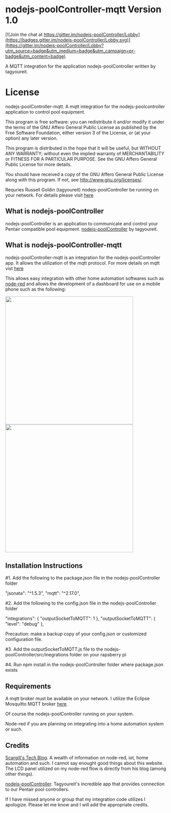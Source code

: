 # nodejs-poolController-mqtt  Version 1.0

[![Join the chat at https://gitter.im/nodejs-poolController/Lobby](https://badges.gitter.im/nodejs-poolController/Lobby.svg)](https://gitter.im/nodejs-poolController/Lobby?utm_source=badge&utm_medium=badge&utm_campaign=pr-badge&utm_content=badge) 

 A MQTT integration for the application nodejs-poolController written by tagyoureit.


# License

nodejs-poolController-mqtt.  A mqtt integration for the nodejs-poolcontroller application to control pool equipment.

This program is free software: you can redistribute it and/or modify
it under the terms of the GNU Affero General Public License as
published by the Free Software Foundation, either version 3 of the
License, or (at your option) any later version.

This program is distributed in the hope that it will be useful,
but WITHOUT ANY WARRANTY; without even the implied warranty of
MERCHANTABILITY or FITNESS FOR A PARTICULAR PURPOSE.  See the
GNU Affero General Public License for more details.

You should have received a copy of the GNU Affero General Public License
along with this program.  If not, see <http://www.gnu.org/licenses/>.

Requries Russell Goldin (tagyoureit) nodejs-poolController be running on your network.  For details please visit [here](https://github.com/tagyoureit/nodejs-poolController)

## What is nodejs-poolController

nodejs-poolController is an application to communicate and control your Pentair compatible pool equipment.  [nodejs-poolController](https://github.com/tagyoureit/nodejs-poolController) by tagyoureit.

## What is nodejs-poolController-mqtt

nodejs-poolController-mqtt is an integration for the nodejs-poolController app.  It allows the utilization of the mqtt protocol.  For more details on mqtt vist [here](http://mqtt.org)

This allows easy integration with other home automation softwares such as [node-red](https://nodered.org) and allows the development of a dashboard for use on a mobile phone such as the following:

<img src="https://github.com/crsherman/nodejs-poolController-mqtt/blob/master/images/IMG_0600.PNG" height="400"> 
<img src="https://github.com/crsherman/nodejs-poolController-mqtt/blob/master/images/IMG_0601.PNG" height="400"> 

## Installation Instructions

#1.  Add the following to the package.json file in the nodejs-poolController folder 

"jsonata": "^1.5.3",
"mqtt": "^2.17.0",

#2.  Add the following to the config.json file in the nodejs-poolController folder 

"integrations": {
        "outputSocketToMQTT": 1
    },
"outputSocketToMQTT": {
        "level": "debug"
    },

Precaution:  make a backup copy of your config.json or customized configuration file.  

#3.  Add the outputSocketToMQTT.js file to the nodejs-poolController/src/inegrations folder on your rapsberry pi

#4.  Run npm install in the nodejs-poolController folder where package.json exists

## Requirements

A mqtt broker must be available on your network.  I utilize the Eclipse Mosquitto MQTT broker [here](https://mosquitto.org).

Of course the nodejs-poolController running on your system.

Node-red if you are planning on integrating into a home automation system or such.

## Credits

[Scargill's Tech Blog](https://tech.scargill.net).  A wealth of information on node-red, iot, home automation and such.  I cannot say enought good things about this website.  The LCD panel utilized on my node-red flow is directly from his blog (among other things).

[nodejs-poolController](https://github.com/tagyoureit/nodejs-poolController).  Tagyoureit's incredible app that provides connection to our Pentair pool controllers.

If I have missed anyone or group that my integration code utilizes I apologize.  Please let me know and I will add the appropriate credits.  